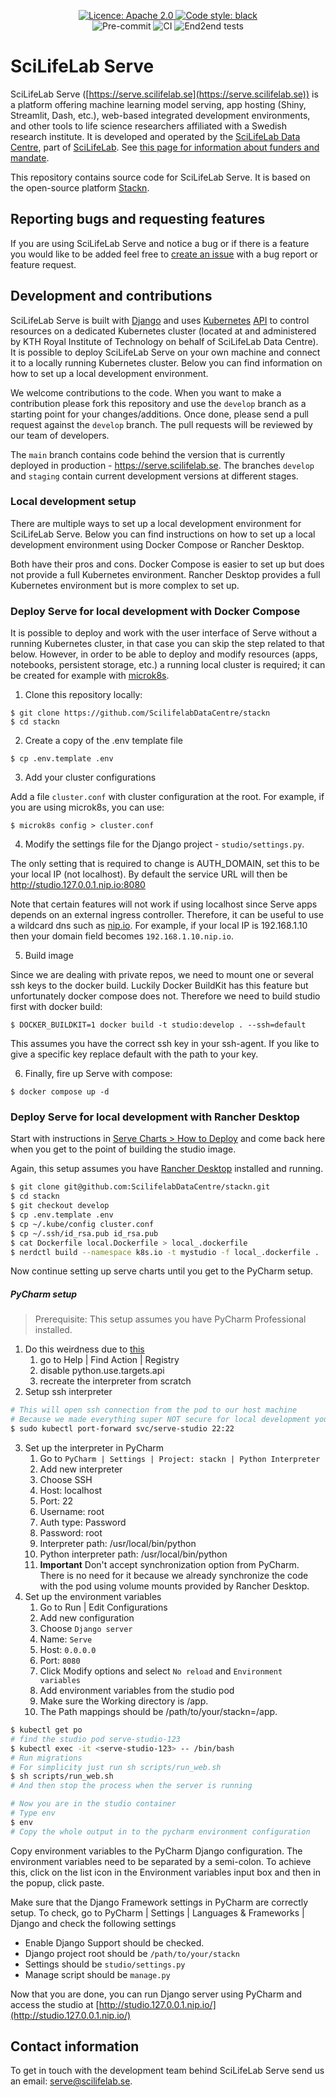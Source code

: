 <p align="center">
   <a href="https://opensource.org/license/apache-2-0/">
      <img alt="Licence: Apache 2.0" src="https://img.shields.io/badge/License-Apache_2.0-yellow.svg">
   </a>
   <a href="[https://opensource.org/licenses/MIT](https://github.com/psf/black)">
      <img alt="Code style: black" src="https://img.shields.io/badge/code%20style-black-000000.svg">
   </a>
   <br />
      <img alt="Pre-commit" src="https://github.com/ScilifelabDataCentre/stackn/actions/workflows/pre-commit.yaml/badge.svg?branch=develop">
      <img alt="CI" src="https://github.com/ScilifelabDataCentre/stackn/actions/workflows/ci.yaml/badge.svg?branch=develop">
      <img alt="End2end tests" src="https://github.com/ScilifelabDataCentre/stackn/actions/workflows/e2e-tests.yaml/badge.svg?branch=develop">

</p>

# SciLifeLab Serve

SciLifeLab Serve ([https://serve.scilifelab.se](https://serve.scilifelab.se)) is a platform offering machine learning model serving, app hosting (Shiny, Streamlit, Dash, etc.), web-based integrated development environments, and other tools to life science researchers affiliated with a Swedish research institute. It is developed and operated by the [SciLifeLab Data Centre](https://github.com/ScilifelabDataCentre), part of [SciLifeLab](https://scilifelab.se/). See [this page for information about funders and mandate](https://serve.scilifelab.se/about/).

This repository contains source code for SciLifeLab Serve. It is  based on the open-source platform [Stackn](https://github.com/scaleoutsystems/stackn).

## Reporting bugs and requesting features

If you are using SciLifeLab Serve and notice a bug or if there is a feature you would like to be added feel free to [create an issue](https://github.com/ScilifelabDataCentre/stackn/issues/new/choose) with a bug report or feature request.

## Development and contributions

SciLifeLab Serve is built with [Django](https://github.com/django/django) and uses [Kubernetes](https://kubernetes.io/) [API](https://kubernetes.io/docs/concepts/overview/kubernetes-api/) to control resources on a dedicated Kubernetes cluster (located at and administered by KTH Royal Institute of Technology on behalf of SciLifeLab Data Centre). It is possible to deploy SciLifeLab Serve on your own machine and connect it to a locally running Kubernetes cluster. Below you can find information on how to set up a local development environment.

We welcome contributions to the code. When you want to make a contribution please fork this repository and use the `develop` branch as a starting point for your changes/additions. Once done, please send a pull request against the `develop` branch. The pull requests will be reviewed by our team of developers.

The  `main` branch contains code behind the version that is currently deployed in production - https://serve.scilifelab.se. The branches `develop` and `staging` contain current development versions at different stages.

### Local development setup

There are multiple ways to set up a local development environment for SciLifeLab Serve. Below you can find instructions on how to set up a local development environment using Docker Compose or Rancher Desktop.

Both have their pros and cons. Docker Compose is easier to set up but does not provide a full Kubernetes environment. Rancher Desktop provides a full Kubernetes environment but is more complex to set up.

### Deploy Serve for local development with Docker Compose

It is possible to deploy and work with the user interface of Serve without a running Kubernetes cluster, in that case you can skip the step related to that below. However, in order to be able to deploy and modify resources (apps, notebooks, persistent storage, etc.) a running local cluster is required; it can be created for example with [microk8s](https://microk8s.io/).

1. Clone this repository locally:
```
$ git clone https://github.com/ScilifelabDataCentre/stackn
$ cd stackn
```

2. Create a copy of the .env template file

```
$ cp .env.template .env
```

3. Add your cluster configurations

Add a file `cluster.conf` with cluster configuration at the root. For example, if you are using microk8s, you can use:

```
$ microk8s config > cluster.conf
```

4. Modify the settings file for the Django project - `studio/settings.py`.

The only setting that is required to change is AUTH_DOMAIN, set this to be your local IP (not localhost). By default the service URL will then be http://studio.127.0.0.1.nip.io:8080

Note that certain features will not work if using localhost since Serve apps depends on an external ingress controller. Therefore, it can be useful to use a wildcard dns such as [nip.io](http://nip.io). For example, if your local IP is 192.168.1.10 then your domain field becomes `192.168.1.10.nip.io`.

5. Build image

Since we are dealing with private repos, we need to mount one or several ssh keys to the docker build. Luckily Docker BuildKit has this feature but unfortunately docker compose does not. Therefore we need to build studio first with docker build:

```
$ DOCKER_BUILDKIT=1 docker build -t studio:develop . --ssh=default
```
This assumes you have the correct ssh key in your ssh-agent. If you like to give a specific key replace default with the path to your key.

6. Finally, fire up Serve with compose:

```
$ docker compose up -d
```

### Deploy Serve for local development with Rancher Desktop

Start with instructions in [Serve Charts > How to Deploy](https://github.com/ScilifelabDataCentre/serve-charts?tab=readme-ov-file#how-to-deploy) and come back here when you get to the point of building the studio image.

Again, this setup assumes you have [Rancher Desktop](https://rancherdesktop.io/) installed and running.

```bash
$ git clone git@github.com:ScilifelabDataCentre/stackn.git
$ cd stackn
$ git checkout develop
$ cp .env.template .env
$ cp ~/.kube/config cluster.conf
$ cp ~/.ssh/id_rsa.pub id_rsa.pub
$ cat Dockerfile local.Dockerfile > local_.dockerfile
$ nerdctl build --namespace k8s.io -t mystudio -f local_.dockerfile .
```

Now continue setting up serve charts until you get to the PyCharm setup.

##### PyCharm setup

> Prerequisite: This setup assumes you have PyCharm Professional installed.

1. Do this weirdness due to [this](https://youtrack.jetbrains.com/issue/PY-55338/Connection-to-python-console-refused-with-docker-interpreter-on-Linux)
    1. go to Help | Find Action | Registry
    2. disable python.use.targets.api
    3. recreate the interpreter from scratch
2. Setup ssh interpreter
```bash
# This will open ssh connection from the pod to our host machine
# Because we made everything super NOT secure for local development you can ssh there without password and as root
$ sudo kubectl port-forward svc/serve-studio 22:22
```
3. Set up the interpreter in PyCharm
    1. Go to `PyCharm | Settings | Project: stackn | Python Interpreter`
    2. Add new interpreter
    3. Choose SSH
    4. Host: localhost
    5. Port: 22
    6. Username: root
    7. Auth type: Password
    8. Password: root
    9. Interpreter path: /usr/local/bin/python
    10. Python interpreter path: /usr/local/bin/python
    11. **Important** Don't accept synchronization option from PyCharm. There is no need for it because we already synchronize the code with the pod using volume mounts provided by Rancher Desktop.
4. Set up the environment variables
    1. Go to Run | Edit Configurations
    2. Add new configuration
    3. Choose `Django server`
    4. Name: `Serve`
    5. Host: `0.0.0.0`
    6. Port: `8080`
    7. Click Modify options and select `No reload` and `Environment variables`
    8. Add environment variables from the studio pod
    9. Make sure the Working directory is /app.
    10. The Path mappings should be /path/to/your/stackn=/app.

```bash
$ kubectl get po
# find the studio pod serve-studio-123
$ kubectl exec -it <serve-studio-123> -- /bin/bash
# Run migrations
# For simplicity just run sh scripts/run_web.sh
$ sh scripts/run_web.sh
# And then stop the process when the server is running

# Now you are in the studio container
# Type env
$ env
# Copy the whole output in to the pycharm environment configuration
```

Copy environment variables to the PyCharm Django configuration. The environment variables need to be separated by a semi-colon. To achieve this, click on the list icon in the Environment variables input box and then in the popup, click paste.

Make sure that the Django Framework settings in PyCharm are correctly setup.
To check, go to  PyCharm | Settings | Languages & Frameworks | Django and check the following settings
- Enable Django Support should be checked.
- Django project root should be `/path/to/your/stackn`
- Settings should be `studio/settings.py`
- Manage script should be `manage.py`

Now that you are done, you can run Django server using PyCharm and access the studio at [http://studio.127.0.0.1.nip.io/](http://studio.127.0.0.1.nip.io/)

## Contact information

To get in touch with the development team behind SciLifeLab Serve send us an email: serve@scilifelab.se.
